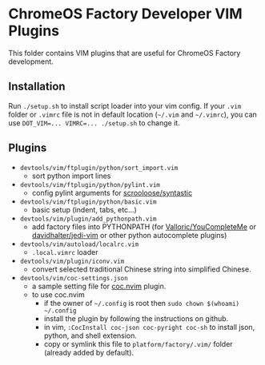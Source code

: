 <!--
   -Copyright 2016 The Chromium OS Authors. All rights reserved.
   -Use of this source code is governed by a BSD-style license that can be
   -found in the LICENSE file.
-->
# ChromeOS Factory Developer VIM Plugins

This folder contains VIM plugins that are useful for ChromeOS Factory
development.

## Installation

Run `./setup.sh` to install script loader into your vim config.  If your `.vim`
folder or `.vimrc` file is not in default location (`~/.vim` and `~/.vimrc`),
you can use `DOT_VIM=... VIMRC=... ./setup.sh` to change it.

## Plugins
* `devtools/vim/ftplugin/python/sort_import.vim`
    - sort python import lines
* `devtools/vim/ftplugin/python/pylint.vim`
    - config pylint arguments for
    [scrooloose/syntastic](https://github.com/scrooloose/syntastic)
* `devtools/vim/ftplugin/python/basic.vim`
    - basic setup (indent, tabs, etc...)
* `devtools/vim/plugin/add_pythonpath.vim`
    - add factory files into PYTHONPATH (for
    [Valloric/YouCompleteMe](https://github.com/Valloric/YouCompleteMe) or
    [davidhalter/jedi-vim](https://github.com/davidhalter/jedi-vim) or other
    python autocomplete plugins)
* `devtools/vim/autoload/localrc.vim`
    - `.local.vimrc` loader
* `devtools/vim/plugin/iconv.vim`
    - convert selected traditional Chinese string into simplified Chinese.
* `devtools/vim/coc-settings.json`
    - a sample setting file for [coc.nvim](https://github.com/neoclide/coc.nvim)
      plugin.
    - to use coc.nvim
      * if the owner of `~/.config` is root then
        `sudo chown $(whoami) ~/.config`
      * install the plugin by following the instructions on github.
      * in vim, `:CocInstall coc-json coc-pyright coc-sh` to install json,
        python, and shell extension.
      * copy or symlink this file to `platform/factory/.vim/` folder (already
        added by default).
